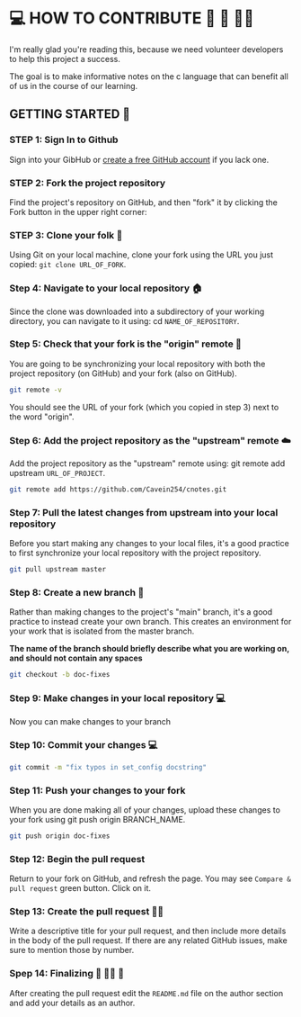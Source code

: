 # :computer: HOW TO CONTRIBUTE :rocket: :vulcan_salute: :firefighter:

I'm really glad you're reading this, because we need volunteer developers to help this project a success.

The goal is to make informative notes on the c language that can benefit all of us in the course of our learning.

## GETTING STARTED :walking:

### STEP 1: Sign In to Github

Sign into your GibHub or [create a free GitHub account](https://www.github.com/) if you lack one.

### STEP 2: Fork the project repository

Find the project's repository on GitHub, and then "fork" it by clicking the Fork button in the upper right corner:

### STEP 3: Clone your folk :fork_and_knife:

Using Git on your local machine, clone your fork using the URL you just copied: `git clone URL_OF_FORK`.

### Step 4: Navigate to your local repository :house:

Since the clone was downloaded into a subdirectory of your working directory, you can navigate to it using: cd `NAME_OF_REPOSITORY`.

### Step 5: Check that your fork is the "origin" remote :fork_and_knife:

You are going to be synchronizing your local repository with both the project repository (on GitHub) and your fork (also on GitHub).

```bash
git remote -v
```
You should see the URL of your fork (which you copied in step 3) next to the word "origin".


### Step 6: Add the project repository as the "upstream" remote :cloud:

Add the project repository as the "upstream" remote using: git remote add upstream `URL_OF_PROJECT`.

```bash
git remote add https://github.com/Cavein254/cnotes.git

```

### Step 7: Pull the latest changes from upstream into your local repository

Before you start making any changes to your local files, it's a good practice to first synchronize your local repository with the project repository. 

```bash
git pull upstream master 
```

### Step 8: Create a new branch :star2:

Rather than making changes to the project's "main" branch, it's a good practice to instead create your own branch. This creates an environment for your work that is isolated from the master branch.

**The name of the branch should briefly describe what you are working on, and should not contain any spaces**

```bash
git checkout -b doc-fixes
```

### Step 9: Make changes in your local repository :computer:

Now you can make changes to your branch

### Step 10: Commit your changes :computer:

```bash
git commit -m "fix typos in set_config docstring"
```

### Step 11: Push your changes to your fork

When you are done making all of your changes, upload these changes to your fork using git push origin BRANCH_NAME.

```bash
git push origin doc-fixes
```

### Step 12: Begin the pull request

Return to your fork on GitHub, and refresh the page. You may see `Compare & pull request` green button. Click on it.

### Step 13: Create the pull request :man_firefighter:

Write a descriptive title for your pull request, and then include more details in the body of the pull request. If there are any related GitHub issues, make sure to mention those by number.

### Spep 14: Finalizing :heart_decoration: :firefighter: :rocket:

After creating the pull request edit the `README.md` file on the author section and add your details as an author.